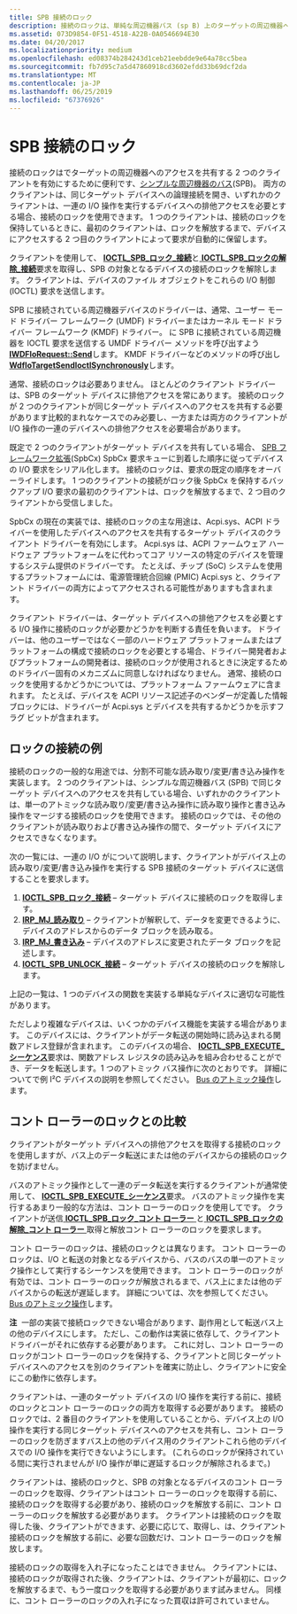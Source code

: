 ```yaml
---
title: SPB 接続のロック
description: 接続のロックは、単純な周辺機器バス (sp B) 上のターゲットの周辺機器へのアクセスを共有する 2 つのクライアントを有効にするために役立ちます。
ms.assetid: 073D9854-0F51-4518-A22B-0A0546694E30
ms.date: 04/20/2017
ms.localizationpriority: medium
ms.openlocfilehash: ed08374b284243d1ceb21eebdde9e64a78cc5bea
ms.sourcegitcommit: fb7d95c7a5d47860918cd3602efdd33b69dcf2da
ms.translationtype: MT
ms.contentlocale: ja-JP
ms.lasthandoff: 06/25/2019
ms.locfileid: "67376926"
---
```

# <a name="spb-connection-locks"></a>SPB 接続のロック


接続のロックはでターゲットの周辺機器へのアクセスを共有する 2 つのクライアントを有効にするために便利です、[シンプルな周辺機器のバス](https://docs.microsoft.com/previous-versions/hh450903(v=vs.85))(SPB)。 両方のクライアントは、同じターゲット デバイスへの論理接続を開き、いずれかのクライアントは、一連の I/O 操作を実行するデバイスへの排他アクセスを必要とする場合、接続のロックを使用できます。 1 つのクライアントは、接続のロックを保持しているときに、最初のクライアントは、ロックを解放するまで、デバイスにアクセスする 2 つ目のクライアントによって要求が自動的に保留します。

クライアントを使用して、 [ **IOCTL\_SPB\_ロック\_接続**](https://msdn.microsoft.com/library/windows/hardware/jj819324)と[ **IOCTL\_SPB\_ロックの解除\_接続**](https://msdn.microsoft.com/library/windows/hardware/jj819325)要求を取得し、SPB の対象となるデバイスの接続のロックを解除します。 クライアントは、デバイスのファイル オブジェクトをこれらの I/O 制御 (IOCTL) 要求を送信します。

SPB に接続されている周辺機器デバイスのドライバーは、通常、ユーザー モード ドライバー フレームワーク (UMDF) ドライバーまたはカーネル モード ドライバー フレームワーク (KMDF) ドライバー。 に SPB に接続されている周辺機器を IOCTL 要求を送信する UMDF ドライバー メソッドを呼び出すよう[ **IWDFIoRequest::Send**](https://docs.microsoft.com/windows-hardware/drivers/ddi/content/wudfddi/nf-wudfddi-iwdfiorequest-send)します。 KMDF ドライバーなどのメソッドの呼び出し[ **WdfIoTargetSendIoctlSynchronously**](https://docs.microsoft.com/windows-hardware/drivers/ddi/content/wdfiotarget/nf-wdfiotarget-wdfiotargetsendioctlsynchronously)します。

通常、接続のロックは必要ありません。 ほとんどのクライアント ドライバーは、SPB のターゲット デバイスに排他アクセスを常にあります。 接続のロックが 2 つのクライアントが同じターゲット デバイスへのアクセスを共有する必要があります比較的まれなケースでのみ必要し、一方または両方のクライアントが I/O 操作の一連のデバイスへの排他アクセスを必要場合があります。

既定で 2 つのクライアントがターゲット デバイスを共有している場合、 [SPB フレームワーク拡張](https://docs.microsoft.com/windows-hardware/drivers/spb/spb-framework-extension)(SpbCx) SpbCx 要求キューに到着した順序に従ってデバイスの I/O 要求をシリアル化します。 接続のロックは、要求の既定の順序をオーバーライドします。 1 つのクライアントの接続がロック後 SpbCx を保持するバックアップ I/O 要求の最初のクライアントは、ロックを解放するまで、2 つ目のクライアントから受信しました。

SpbCx の現在の実装では、接続のロックの主な用途は、Acpi.sys、ACPI ドライバーを使用したデバイスへのアクセスを共有するターゲット デバイスのクライアント ドライバーを有効にします。 Acpi.sys は、ACPI ファームウェア ハードウェア プラットフォームをに代わってコア リソースの特定のデバイスを管理するシステム提供のドライバーです。 たとえば、チップ (SoC) システムを使用するプラットフォームには、電源管理統合回線 (PMIC) Acpi.sys と、クライアント ドライバーの両方によってアクセスされる可能性がありますも含まれます。

クライアント ドライバーは、ターゲット デバイスへの排他アクセスを必要とする I/O 操作に接続のロックが必要かどうかを判断する責任を負います。 ドライバーは、他のユーザーではなく一部のハードウェア プラットフォームまたはプラットフォームの構成で接続のロックを必要とする場合、ドライバー開発者およびプラットフォームの開発者は、接続のロックが使用されるときに決定するためのドライバー固有のメカニズムに同意しなければなりません。 通常、接続のロックを使用するかどうかについては、プラットフォーム ファームウェアに含まれます。 たとえば、デバイスを ACPI リソース記述子のベンダーが定義した情報ブロックには、ドライバーが Acpi.sys とデバイスを共有するかどうかを示すフラグ ビットが含まれます。

## <a name="connection-lock-example"></a>ロックの接続の例


接続のロックの一般的な用途では、分割不可能な読み取り/変更/書き込み操作を実装します。 2 つのクライアントは、シンプルな周辺機器バス (SPB) で同じターゲット デバイスへのアクセスを共有している場合、いずれかのクライアントは、単一のアトミックな読み取り/変更/書き込み操作に読み取り操作と書き込み操作をマージする接続のロックを使用できます。 接続のロックでは、その他のクライアントが読み取りおよび書き込み操作の間で、ターゲット デバイスにアクセスできなくなります。

次の一覧には、一連の I/O がについて説明します、クライアントがデバイス上の読み取り/変更/書き込み操作を実行する SPB 接続のターゲット デバイスに送信することを要求します。

1.  [**IOCTL\_SPB\_ロック\_接続**](https://msdn.microsoft.com/library/windows/hardware/jj819324) – ターゲット デバイスに接続のロックを取得します。
2.  [**IRP\_MJ\_読み取り**](https://docs.microsoft.com/windows-hardware/drivers/kernel/irp-mj-read) – クライアントが解釈して、データを変更できるように、デバイスのアドレスからのデータ ブロックを読み取る。
3.  [**IRP\_MJ\_書き込み**](https://docs.microsoft.com/windows-hardware/drivers/kernel/irp-mj-write) – デバイスのアドレスに変更されたデータ ブロックを記述します。
4.  [**IOCTL\_SPB\_UNLOCK\_接続**](https://msdn.microsoft.com/library/windows/hardware/jj819325) – ターゲット デバイスの接続のロックを解除します。

上記の一覧は、1 つのデバイスの関数を実装する単純なデバイスに適切な可能性があります。

ただしより複雑なデバイスは、いくつかのデバイス機能を実装する場合があります。 このデバイスには、クライアントがデータ転送の開始時に読み込まれる関数アドレス登録が含まれます。 このデバイスの場合、 [ **IOCTL\_SPB\_EXECUTE\_シーケンス**](https://msdn.microsoft.com/library/windows/hardware/hh450857)要求は、関数アドレス レジスタの読み込みを組み合わせることができ、データを転送します。1 つのアトミック バス操作に次のとおりです。 詳細についてで例 I²C デバイスの説明を参照してください。 [Bus のアトミック操作](https://docs.microsoft.com/windows-hardware/drivers/spb/atomic-bus-operations)します。

## <a name="comparison-with-controller-locks"></a>コント ローラーのロックとの比較


クライアントがターゲット デバイスへの排他アクセスを取得する接続のロックを使用しますが、バス上のデータ転送にまたは他のデバイスからの接続のロックを妨げません。

バスのアトミック操作として一連のデータ転送を実行するクライアントが通常使用して、 [ **IOCTL\_SPB\_EXECUTE\_シーケンス**](https://msdn.microsoft.com/library/windows/hardware/hh450857)要求。 バスのアトミック操作を実行するあまり一般的な方法は、コント ローラーのロックを使用してです。 クライアントが送信[ **IOCTL\_SPB\_ロック\_コント ローラー** ](https://msdn.microsoft.com/library/windows/hardware/hh450858)と[ **IOCTL\_SPB\_ロックの解除\_コント ローラー** ](https://msdn.microsoft.com/library/windows/hardware/hh450859)取得と解放コント ローラーのロックを要求します。

コント ローラーのロックは、接続のロックとは異なります。 コント ローラーのロックは、I/O と転送の対象となるデバイスから、バスのバスの単一のアトミック操作として実行するシーケンスを使用できます。 コント ローラーのロックが有効では、コント ローラーのロックが解放されるまで、バス上にまたは他のデバイスからの転送が遅延します。 詳細については、次を参照してください。 [Bus のアトミック操作](https://docs.microsoft.com/windows-hardware/drivers/spb/atomic-bus-operations)します。

**注**  一部の実装で接続ロックできない場合があります、副作用として転送バス上の他のデバイスにします。 ただし、この動作は実装に依存して、クライアント ドライバーがそれに依存する必要があります。 これに対し、コント ローラーのロックがコント ローラーのロックを保持する、クライアントと同じターゲット デバイスへのアクセスを別のクライアントを確実に防止し、クライアントに安全にこの動作に依存します。

 

クライアントは、一連のターゲット デバイスの I/O 操作を実行する前に、接続のロックとコント ローラーのロックの両方を取得する必要があります。 接続のロックでは、2 番目のクライアントを使用していることから、デバイス上の I/O 操作を実行する同じターゲット デバイスへのアクセスを共有し、コント ローラーのロックを防ぎますバス上の他のデバイス用のクライアントこれら他のデバイスでの I/O 操作を実行できないようにします。 (これらのロックが保持されている間に実行されませんが I/O 操作が単に遅延するロックが解除されるまで。)

クライアントは、接続のロックと、SPB の対象となるデバイスのコント ローラーのロックを取得、クライアントはコント ローラーのロックを取得する前に、接続のロックを取得する必要があり、接続のロックを解放する前に、コント ローラーのロックを解放する必要があります。 クライアントは接続のロックを取得した後、クライアントができます、必要に応じて、取得し、は、クライアント接続のロックを解放する前に、必要な回数だけ、コント ローラーのロックを解放します。

接続のロックの取得を入れ子になったことはできません。 クライアントには、接続のロックが取得された後、クライアントは、クライアントが最初に、ロックを解放するまで、もう一度ロックを取得する必要があります試みません。 同様に、コント ローラーのロックの入れ子になった買収は許可されていません。

 

 




